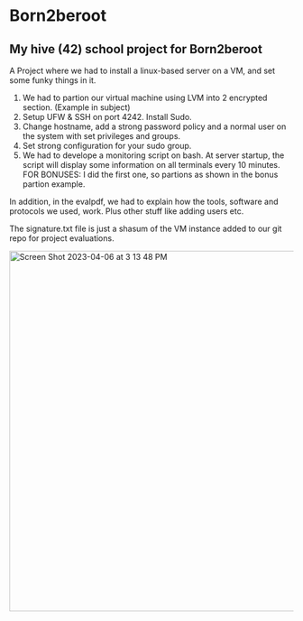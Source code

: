 # Born2beroot
## My hive (42) school project for Born2beroot 
A Project where we had to install a linux-based server on a VM, and set some funky things in it.

1. We had to partion our virtual machine using LVM into 2 encrypted section. (Example in subject)
2. Setup UFW & SSH on port 4242. Install Sudo.
3. Change hostname, add a strong password policy and a normal user on the system with set privileges and groups. 
4. Set strong configuration for your sudo group.
5. We had to develope a monitoring script on bash. At server startup, the script will display some information on all terminals every 10 minutes.
FOR BONUSES: I did the first one, so partions as shown in the bonus partion example. 

In addition, in the evalpdf, we had to explain how the tools, software and protocols we used, work. Plus other stuff like adding users etc. 

The signature.txt file is just a shasum of the VM instance added to our git repo for project evaluations. 





<img width="639" alt="Screen Shot 2023-04-06 at 3 13 48 PM" src="https://user-images.githubusercontent.com/97135325/230376600-27ea9fd1-586b-4f21-88ba-4b6be61d7e72.png">
